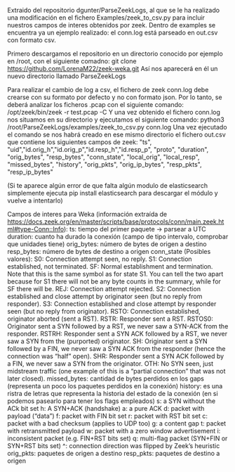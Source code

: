 Extraido del repositorio dgunter/ParseZeekLogs, al que se le ha realizado una modificación en el fichero Examples/zeek_to_csv.py para incluir nuestros campos de interes
obtenidos por zeek.
Dentro de examples se encuentra ya un ejemplo realizado: el conn.log está parseado en out.csv con formato csv.

Primero descargamos el repositorio en un directorio conocido por ejemplo en /root, con el siguiente comadno: git clone https://github.com/LorenaM22/zeek-weka.git
Así nos aparecerá en él un nuevo directorio llamado ParseZeekLogs

Para realizar el cambio de log a csv, el fichero de zeek conn.log debe crearse con su formato por defecto y no con formato json. Por lo tanto, se deberá analizar los 
ficheros .pcap con el siguiente comando:  /opt/zeek/bin/zeek -r test.pcap -C
Y una vez obtenido el fichero conn.log nos situamos en su directorio y ejecutamos el siguiente comando: python3 /root/ParseZeekLogs/examples/zeek_to_csv.py conn.log
Una vez ejecutado el comando se nos habrá creado en ese mismo directorio el fichero out.csv que contiene los siguientes campos de zeek:
"ts", "uid","id.orig_h","id.orig_p","id.resp_h","id.resp_p", "proto", "duration", "orig_bytes", "resp_bytes", "conn_state", "local_orig", "local_resp", "missed_bytes", 
"history", "orig_pkts", "orig_ip_bytes", "resp_pkts", "resp_ip_bytes"

(Si te aparece algún error de que falta algún modulo de elasticsearch simplemente ejecuta pip install elasticsearch para descargar el módulo y vuelve a intentarlo)

Campos de interes para Weka (información extraída de https://docs.zeek.org/en/master/scripts/base/protocols/conn/main.zeek.html#type-Conn::Info):
  ts: tiempo del primer paquete -> parsear a UTC
  duration: cuanto ha durado la conexión (campo de tipo intervalo, comprobar que unidades tiene)
  orig_bytes: número de bytes de origen a destino
  resp_bytes: número de bytes de destino a origen
  conn_state (Posibles valores):
    S0: Connection attempt seen, no reply.
    S1: Connection established, not terminated.
    SF: Normal establishment and termination. Note that this is the same symbol as for state S1. You can tell the two apart because for S1 there will not be any 
    byte counts in the summary, while for SF there will be.
    REJ: Connection attempt rejected.
    S2: Connection established and close attempt by originator seen (but no reply from responder).
    S3: Connection established and close attempt by responder seen (but no reply from originator).
    RSTO: Connection established, originator aborted (sent a RST).
    RSTR: Responder sent a RST.
    RSTOS0: Originator sent a SYN followed by a RST, we never saw a SYN-ACK from the responder.
    RSTRH: Responder sent a SYN ACK followed by a RST, we never saw a SYN from the (purported) originator.
    SH: Originator sent a SYN followed by a FIN, we never saw a SYN ACK from the responder (hence the connection was “half” open).
    SHR: Responder sent a SYN ACK followed by a FIN, we never saw a SYN from the originator.
    OTH: No SYN seen, just midstream traffic (one example of this is a “partial connection” that was not later closed).
  missed_bytes: cantidad de bytes perdidos en los gaps (representa un poco los paquetes perdidos en la conexión)
  history: es una ristra de letras que representa la historia del estado de la conexión (en si podemos pasearlo para tener los flags empleados)
    s: a SYN without the ACk bit set
    h: A SYN+ACK (handshake)
    a: a pure ACK
    d: packet with payload (“data”)
    f: packet with FIN bit set
    r: packet with RST bit set
    c: packet with a bad checksum (applies to UDP too)
    g: a content gap
    t: packet with retransmitted payload
    w: packet with a zero window advertisement
    i: inconsistent packet (e.g. FIN+RST bits set)
    q: multi-flag packet (SYN+FIN or SYN+RST bits set)
    ^: connection direction was flipped by Zeek’s heuristic
  orig_pkts: paquetes de origen a destino
  resp_pkts: paquetes de destino a origen

